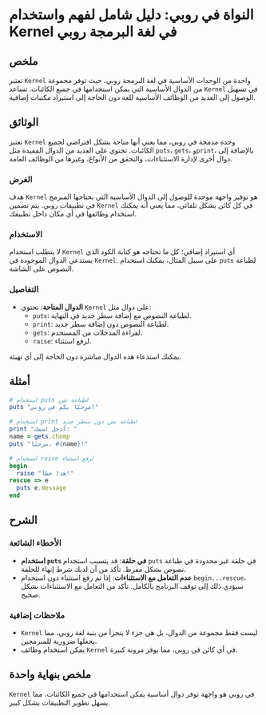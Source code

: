 <!--
Meta Description: # النواة في روبي: دليل شامل لفهم واستخدام Kernel في لغة البرمجة روبي ## ملخص تعتبر `Kernel` واحدة من الوحدات الأساسية في لغة البرمجة روبي، حيث توفر مج...
Meta Keywords: kernel, استخدام, روبي, puts, الدوال
-->

# النواة في روبي: دليل شامل لفهم واستخدام Kernel في لغة البرمجة روبي

## ملخص
تعتبر `Kernel` واحدة من الوحدات الأساسية في لغة البرمجة روبي، حيث توفر مجموعة من الدوال الأساسية التي يمكن استخدامها في جميع الكائنات. تساعد `Kernel` في تسهيل الوصول إلى العديد من الوظائف الأساسية للغة دون الحاجة إلى استيراد مكتبات إضافية.

## الوثائق
تعتبر `Kernel` وحدة مدمجة في روبي، مما يعني أنها متاحة بشكل افتراضي لجميع الكائنات. تحتوي على العديد من الدوال المفيدة مثل `puts`، `gets`، و`print`، بالإضافة إلى دوال أخرى لإدارة الاستثناءات، والتحقق من الأنواع، وغيرها من الوظائف العامة.

### الغرض
هدف `Kernel` هو توفير واجهة موحدة للوصول إلى الدوال الأساسية التي يحتاجها المبرمج في تطبيقات روبي. يتم تضمين `Kernel` في كل كائن بشكل تلقائي، مما يعني أنه يمكنك استخدام وظائفها في أي مكان داخل تطبيقك.

### الاستخدام
لا يتطلب استخدام `Kernel` أي استيراد إضافي؛ كل ما تحتاجه هو كتابة الكود الذي يستدعي الدوال الموجودة في `Kernel`. على سبيل المثال، يمكنك استخدام `puts` لطباعة النصوص على الشاشة.

### التفاصيل
- **الدوال المتاحة**: تحتوي `Kernel` على دوال مثل:
  - `puts`: لطباعة النصوص مع إضافة سطر جديد في النهاية.
  - `print`: لطباعة النصوص دون إضافة سطر جديد.
  - `gets`: لقراءة المدخلات من المستخدم.
  - `raise`: لرفع استثناء.
  
يمكنك استدعاء هذه الدوال مباشرة دون الحاجة إلى أي تهيئة.

## أمثلة
```ruby
# استخدام puts لطباعة نص
puts "مرحبًا بكم في روبي!"

# استخدام print لطباعة نص دون سطر جديد
print "أدخل اسمك: "
name = gets.chomp
puts "مرحبًا، #{name}!"

# استخدام raise لرفع استثناء
begin
  raise "هذا خطأ!"
rescue => e
  puts e.message
end
```

## الشرح
### الأخطاء الشائعة
- **استخدام `puts` في حلقة**: قد يتسبب استخدام `puts` في حلقة غير محدودة في طباعة نصوص بشكل مفرط. تأكد من أن لديك شرط إنهاء للحلقة.
- **عدم التعامل مع الاستثناءات**: إذا تم رفع استثناء دون استخدام `begin...rescue`، سيؤدي ذلك إلى توقف البرنامج بالكامل. تأكد من التعامل مع الاستثناءات بشكل صحيح.

### ملاحظات إضافية
- `Kernel` ليست فقط مجموعة من الدوال، بل هي جزء لا يتجزأ من بنية لغة روبي، مما يجعلها ضرورية للمبرمجين.
- يمكن استخدام وظائف `Kernel` في أي كائن في روبي، مما يوفر مرونة كبيرة.

## ملخص بنهاية واحدة
`Kernel` في روبي هو واجهة توفر دوال أساسية يمكن استخدامها في جميع الكائنات، مما يسهل تطوير التطبيقات بشكل كبير.